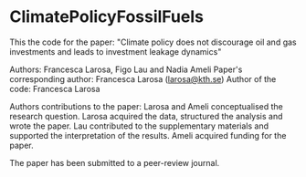 # ClimatePolicyFossilFuels
This the code for the paper: "Climate policy does not discourage oil and gas investments and leads to investment leakage dynamics"

Authors: Francesca Larosa, Figo Lau and Nadia Ameli
Paper's corresponding author: Francesca Larosa (larosa@kth.se)
Author of the code: Francesca Larosa

Authors contributions to the paper:
Larosa and Ameli conceptualised the research question. Larosa acquired the data, structured the analysis and wrote the paper. Lau contributed to the supplementary materials and supported the interpretation of the results. Ameli acquired funding for the paper.


The paper has been submitted to a peer-review journal.

